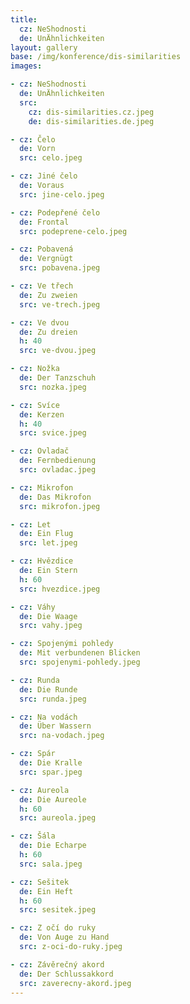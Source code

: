 ```yaml
---
title:
  cz: NeShodnosti
  de: UnÄhnlichkeiten
layout: gallery
base: /img/konference/dis-similarities
images:

- cz: NeShodnosti
  de: UnÄhnlichkeiten
  src:
    cz: dis-similarities.cz.jpeg
    de: dis-similarities.de.jpeg

- cz: Čelo
  de: Vorn
  src: celo.jpeg

- cz: Jiné čelo
  de: Voraus
  src: jine-celo.jpeg

- cz: Podepřené čelo
  de: Frontal
  src: podeprene-celo.jpeg

- cz: Pobavená
  de: Vergnügt
  src: pobavena.jpeg

- cz: Ve třech
  de: Zu zweien
  src: ve-trech.jpeg

- cz: Ve dvou
  de: Zu dreien
  h: 40
  src: ve-dvou.jpeg

- cz: Nožka
  de: Der Tanzschuh
  src: nozka.jpeg

- cz: Svíce
  de: Kerzen
  h: 40
  src: svice.jpeg

- cz: Ovladač
  de: Fernbedienung
  src: ovladac.jpeg

- cz: Mikrofon
  de: Das Mikrofon
  src: mikrofon.jpeg

- cz: Let
  de: Ein Flug
  src: let.jpeg

- cz: Hvězdice
  de: Ein Stern
  h: 60
  src: hvezdice.jpeg

- cz: Váhy
  de: Die Waage
  src: vahy.jpeg

- cz: Spojenými pohledy
  de: Mit verbundenen Blicken
  src: spojenymi-pohledy.jpeg

- cz: Runda
  de: Die Runde
  src: runda.jpeg

- cz: Na vodách
  de: Über Wassern
  src: na-vodach.jpeg

- cz: Spár
  de: Die Kralle
  src: spar.jpeg

- cz: Aureola
  de: Die Aureole
  h: 60
  src: aureola.jpeg

- cz: Šála
  de: Die Echarpe
  h: 60
  src: sala.jpeg

- cz: Sešitek
  de: Ein Heft
  h: 60
  src: sesitek.jpeg

- cz: Z očí do ruky
  de: Von Auge zu Hand
  src: z-oci-do-ruky.jpeg

- cz: Závěrečný akord
  de: Der Schlussakkord
  src: zaverecny-akord.jpeg
---
```

